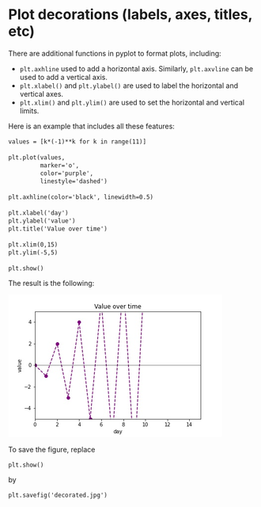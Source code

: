 # Plot decorations (labels, axes, titles, etc)
There are additional functions in pyplot to format plots, including:
- `plt.axhline` used to add a horizontal axis.
Similarly, `plt.axvline` can be used to add a vertical axis.
- `plt.xlabel()` and `plt.ylabel()` are used to label the horizontal and vertical axes.
- `plt.xlim()` and `plt.ylim()` are used to set the horizontal and vertical limits.

Here is an example that includes all these features:

```
values = [k*(-1)**k for k in range(11)]

plt.plot(values, 
         marker='o',
         color='purple',
         linestyle='dashed')

plt.axhline(color='black', linewidth=0.5)

plt.xlabel('day')
plt.ylabel('value')
plt.title('Value over time')

plt.xlim(0,15)
plt.ylim(-5,5)

plt.show()
```
The result is the following:


![Decorated plot](decorated.jpg)

To save the figure, replace
```
plt.show()
```
by 
```
plt.savefig('decorated.jpg')
```